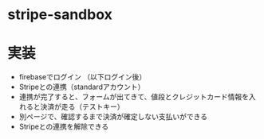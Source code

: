 # stripe-sandbox

# 実装
- firebaseでログイン
（以下ログイン後）
- Stripeとの連携（standardアカウント）
- 連携が完了すると、フォームが出てきて、値段とクレジットカード情報を入れると決済が走る（テストキー）
- 別ページで、確認するまで決済が確定しない支払いができる
- Stripeとの連携を解除できる
